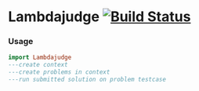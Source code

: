 # Lambdajudge [![Build Status](https://travis-ci.org/venugangireddy/Lambdajudge.svg?branch=master)](https://travis-ci.org/venugangireddy/Lambdajudge)



### Usage
```haskell
import Lambdajudge
---create context
---create problems in context
---run submitted solution on problem testcase
